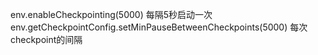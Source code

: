 env.enableCheckpointing(5000) 每隔5秒启动一次
env.getCheckpointConfig.setMinPauseBetweenCheckpoints(5000) 每次checkpoint的间隔
